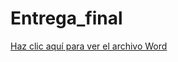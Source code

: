 # Entrega_final

[Haz clic aquí para ver el archivo Word](https:[//onedrive.live.com/view.aspx?resid=ABC123DEF456](https://eafit-my.sharepoint.com/:w:/r/personal/jarestre10_eafit_edu_co/_layouts/15/Doc.aspx?sourcedoc=%7B49D78058-E5E7-4487-9FA3-9BDDC0A0EA10%7D&file=Equation%20of%20the%20monod%20model%20for%20bioreactors.docx&action=default&mobileredirect=true))
